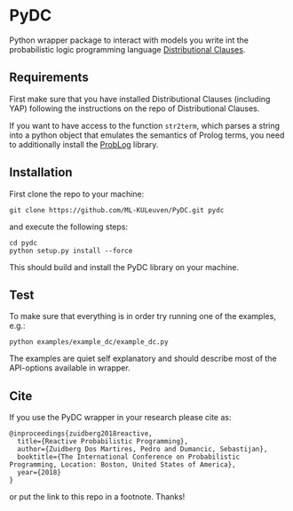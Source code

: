 # PyDC #

Python wrapper package to interact with models you write int the probabilistic logic programming language [Distributional Clauses](https://bitbucket.org/problog/dc_problog/src/master/).

## Requirements ##

First make sure that you have installed Distributional Clauses (including YAP) following the instructions on the repo of Distributional Clauses.

If you want to have access to the function `str2term`, which parses a string into a python object that emulates the semantics of Prolog terms, you need to additionally install the [ProbLog](https://bitbucket.org/problog/problog/src/master/) library.

## Installation ##

First clone the repo to your machine:
```
git clone https://github.com/ML-KULeuven/PyDC.git pydc
```
and execute the following steps:
```
cd pydc
python setup.py install --force
```
This should build and install the PyDC library on your machine.

## Test ##

To make sure that everything is in order try running one of the examples, e.g.:
```
python examples/example_dc/example_dc.py
```
The examples are quiet self explanatory and should describe most of the API-options available in wrapper.


## Cite ##

If you use the PyDC wrapper in your research please cite as:
```
@inproceedings{zuidberg2018reactive,
  title={Reactive Probabilistic Programming},
  author={Zuidberg Dos Martires, Pedro and Dumancic, Sebastijan},
  booktitle={The International Conference on Probabilistic Programming, Location: Boston, United States of America},
  year={2018}
}
```

or put the link to this repo in a footnote. Thanks!

